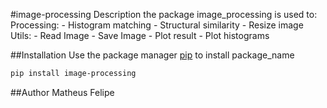 #image-processing
Description
the package image_processing is used to:
	Processing:
		- Histogram matching
		- Structural similarity
		- Resize image
	Utils:
		- Read Image
		- Save Image
		- Plot result
		- Plot histograms
	

##Installation
	Use the package manager [pip](https://pip.pypa.io/en/stable/) to install package_name
```bash
pip install image-processing
```


##Author
Matheus Felipe
